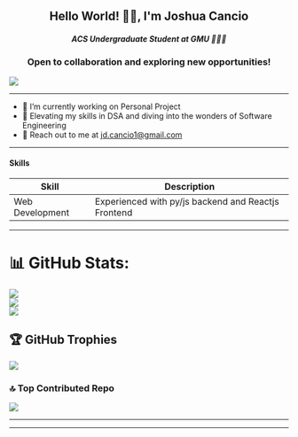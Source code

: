 <h2 align="center">Hello World! 👋🏽, I'm Joshua Cancio</h2>
<h5 align="center">ACS Undergraduate Student at GMU 👩🏽‍💻</h5>

<h3 align="center">Open to collaboration and exploring new opportunities!</h3>

[![](https://visitcount.itsvg.in/api?id=J-Souffle&icon=0&color=0)](https://visitcount.itsvg.in)
  
-----

- 🔭 I’m currently working on Personal Project
- 🚀 Elevating my skills in DSA and diving into the wonders of Software Engineering
- 📨 Reach out to me at jd.cancio1@gmail.com

-----

#### Skills

| Skill | Description |
| ----- | ----------- |
| Web Development | Experienced with py/js backend and Reactjs Frontend

-----

# 📊 GitHub Stats:
![](https://github-readme-stats.vercel.app/api?username=J-Souffle&theme=dark&hide_border=false&include_all_commits=false&count_private=false)<br/>
![](https://github-readme-streak-stats.herokuapp.com/?user=J-Souffle&theme=dark&hide_border=false)<br/>
![](https://github-readme-stats.vercel.app/api/top-langs/?username=J-Souffle&theme=dark&hide_border=false&include_all_commits=false&count_private=false&layout=compact)

## 🏆 GitHub Trophies
![](https://github-profile-trophy.vercel.app/?username=J-Souffle&theme=radical&no-frame=false&no-bg=false&margin-w=4)

### 🔝 Top Contributed Repo
![](https://github-contributor-stats.vercel.app/api?username=J-Souffle&limit=5&theme=dark&combine_all_yearly_contributions=true)

---

<!-- Proudly created with GPRM ( https://gprm.itsvg.in ) -->
  
-----
